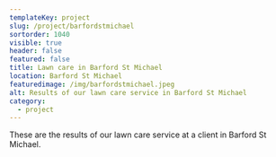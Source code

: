 ```yaml
---
templateKey: project
slug: /project/barfordstmichael
sortorder: 1040
visible: true
header: false
featured: false
title: Lawn care in Barford St Michael
location: Barford St Michael
featuredimage: /img/barfordstmichael.jpeg
alt: Results of our lawn care service in Barford St Michael
category:
  - project
---
```


These are the results of our lawn care service at a client in Barford St
Michael.
